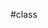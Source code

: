 #class 
<div class="flourish-embed flourish-chart" data-src="visualisation/14927041"><script src="https://public.flourish.studio/resources/embed.js"></script></div>
